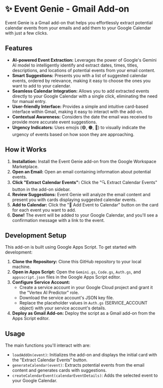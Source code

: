 # ✨ Event Genie - Gmail Add-on

Event Genie is a Gmail add-on that helps you effortlessly extract potential calendar events from your emails and add them to your Google Calendar with just a few clicks. 

## Features

* **AI-powered Event Extraction:** Leverages the power of Google's Gemini AI model to intelligently identify and extract dates, times, titles, descriptions, and locations of potential events from your email content.
* **Smart Suggestions:** Presents you with a list of suggested calendar events, ordered by relevance, making it easy to choose the ones you want to add to your calendar.
* **Seamless Calendar Integration:** Allows you to add extracted events directly to your Google Calendar with a single click, eliminating the need for manual entry.
* **User-friendly Interface:** Provides a simple and intuitive card-based interface within Gmail, making it easy to interact with the add-on.
* **Contextual Awareness:** Considers the date the email was received to provide more accurate event suggestions.
* **Urgency Indicators:** Uses emojis (🟢, 🟠, 🔴) to visually indicate the urgency of events based on how soon they are approaching.

## How it Works

1. **Installation:** Install the Event Genie add-on from the Google Workspace Marketplace.
2. **Open an Email:** Open an email containing information about potential events.
3. **Click "Extract Calendar Events":** Click the "🔍 Extract Calendar Events" button in the add-on sidebar.
4. **Review Suggestions:** Event Genie will analyze the email content and present you with cards displaying suggested calendar events.
5. **Add to Calendar:** Click the "📅 Add Event to Calendar" button on the card for each event you want to add.
6. **Done!** The event will be added to your Google Calendar, and you'll see a confirmation message with a link to the event.

## Development Setup

This add-on is built using Google Apps Script. To get started with development:

1. **Clone the Repository:** Clone this GitHub repository to your local machine.
2. **Open in Apps Script:** Open the `Gemini.gs`, `Code.gs`, `Auth.gs`, and `appsscript.json` files in the Google Apps Script editor.
3. **Configure Service Account:**
   - Create a service account in your Google Cloud project and grant it the "Vertex AI Predictor" role.
   - Download the service account's JSON key file.
   - Replace the placeholder values in `Auth.gs` (SERVICE_ACCOUNT object) with your service account's details.
4. **Deploy as Gmail Add-on:** Deploy the script as a Gmail add-on from the Apps Script editor.

## Usage

The main functions you'll interact with are:

* `loadAddOn(event)`: Initializes the add-on and displays the initial card with the "Extract Calendar Events" button.
* `generateCalendar(event)`: Extracts potential events from the email content and generates cards with suggestions.
* `createCalendarEvent(calendarEventDetails)`: Adds the selected event to your Google Calendar.

